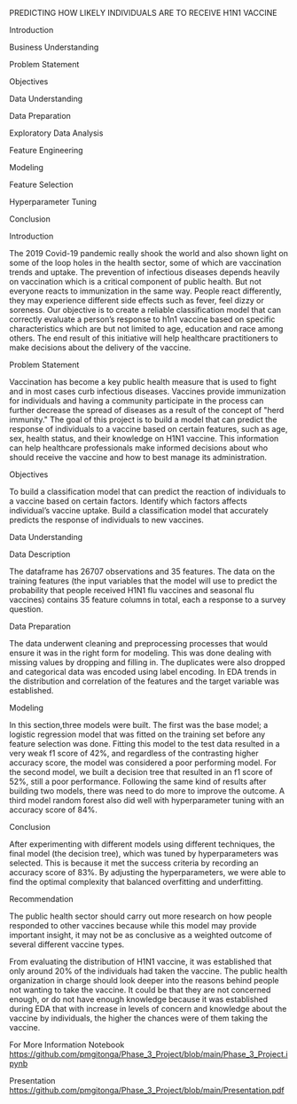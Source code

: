 
PREDICTING HOW LIKELY INDIVIDUALS ARE TO RECEIVE H1N1 VACCINE

Introduction

Business Understanding

Problem Statement

Objectives

Data Understanding

Data Preparation

Exploratory Data Analysis

Feature Engineering

Modeling

Feature Selection

Hyperparameter Tuning

Conclusion

Introduction

The 2019 Covid-19 pandemic really shook the world and also shown light on some of the loop holes in the health sector, some of which are vaccination trends and uptake. The prevention of infectious diseases depends heavily on vaccination which is a critical component of public health. But not everyone reacts to immunization in the same way. People react differently, they may experience different side effects such as fever, feel dizzy or soreness. Our objective is to create a reliable classification model that can correctly evaluate a person’s response to h1n1 vaccine based on specific characteristics which are but not limited to age, education and race among others. The end result of this initiative will help healthcare practitioners to make decisions about the delivery of the vaccine. 

Problem Statement

Vaccination has become a key public health measure that is used to fight and in most cases curb infectious diseases. Vaccines provide immunization for individuals and having a community participate in the process can further decrease the spread of diseases as a result of the concept of "herd immunity." The goal of this project is to build a model that can predict the response of individuals to a vaccine based on certain features, such as age, sex, health status, and their knowledge on H1N1 vaccine. This information can help healthcare professionals make informed decisions about who should receive the vaccine and how to best manage its administration.

Objectives

To build a classification model that can predict the reaction of individuals to a vaccine based on certain factors. 
Identify which factors affects individual’s vaccine uptake.
Build a classification model that accurately predicts the response of individuals to new vaccines.

Data Understanding

Data Description

The dataframe has 26707 observations and 35 features. The data on the training features (the input variables that the model will use to predict the probability that people received H1N1 flu vaccines and seasonal flu vaccines) contains 35 feature columns in total, each a response to a survey question.

Data Preparation

The data underwent cleaning and preprocessing processes that would ensure it was in the right form for modeling. This was done dealing with missing values by dropping and filling in. The duplicates were also dropped and categorical data was encoded using label encoding. In EDA trends in the distribution and correlation of the features and the target variable was established.

Modeling

In this section,three models were built. The first was the base model; a logistic regression model that was fitted on the training set before any feature selection was done. Fitting this model to the test data resulted in a very weak f1 score of 42%, and regardless of the contrasting higher accuracy score, the model was considered a poor performing model. For the second model, we built a decision tree that resulted in an f1 score of 52%, still a poor performance. Following the same kind of results after building two models, there was need to do more to improve the outcome. A third model random forest also did well with hyperparameter tuning with an accuracy score of 84%.

Conclusion

After experimenting with different models using different techniques, the final model (the decision tree), which was tuned by hyperparameters was selected. This is because it met the success criteria by recording an accuracy score of 83%. By adjusting the hyperparameters, we were able to find the optimal complexity that balanced overfitting and underfitting.

Recommendation

The public health sector should carry out more research on how people responded to other vaccines because while this model may provide important insight, it may not be as conclusive as a weighted outcome of several different vaccine types.

From evaluating the distribution of H1N1 vaccine, it was established that only around 20% of the individuals had taken the vaccine. The public health organization in charge should look deeper into the reasons behind people not wanting to take the vaccine. It could be that they are not concerned enough, or do not have enough knowledge because it was established during EDA that with increase in levels of concern and knowledge about the vaccine by individuals, the higher the chances were of them taking the vaccine.


For More Information
Notebook https://github.com/pmgitonga/Phase_3_Project/blob/main/Phase_3_Project.ipynb

Presentation https://github.com/pmgitonga/Phase_3_Project/blob/main/Presentation.pdf